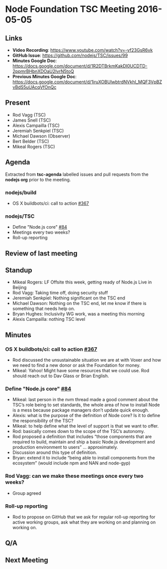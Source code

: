 # Node Foundation TSC Meeting 2016-05-05

## Links

* **Video Recording**: https://www.youtube.com/watch?v=-vf23GsR6vk
* **GitHub Issue**: https://github.com/nodejs/TSC/issues/99
* **Minutes Google Doc**: <https://docs.google.com/document/d/1R2DTBrkmKakDI0UCDTD-2ppmrBHbnXDOaU2IvrN5toQ>
* **Previous Minutes Google Doc**: <https://docs.google.com/document/d/1iruXOBUlwbtrdNVkhI_MQF3VpBZvBdS5uUAcqVfOnQc>

## Present

* Rod Vagg (TSC)
* James Snell (TSC)
* Alexis Campailla (TSC)
* Jeremiah Senkpiel (TSC)
* Michael Dawson (Observer)
* Bert Belder (TSC)
* Mikeal Rogers (TSC)

## Agenda

Extracted from **tsc-agenda** labelled issues and pull requests from the **nodejs org** prior to the meeting.

### nodejs/build

* OS X buildbots/ci: call to action [#367](https://github.com/nodejs/build/issues/367)

### nodejs/TSC

* Define "Node.js core" [#84](https://github.com/nodejs/TSC/issues/84)
* Meetings every two weeks?
* Roll-up reporting

## Review of last meeting

## Standup

- Mikeal Rogers: LF Offsite this week, getting ready of Node.js Live in Beijing
- Rod Vagg: Taking time off, doing security stuff
- Jeremiah Senkpiel: Nothing significant on the TSC end
- Michael Dawson: Nothing on the TSC end, let me know if there is something that needs help on.
- Bryan Hughes: Inclusivity WG work, was a meeting this morning
- Alexis Campailla: nothing TSC level

## Minutes

### OS X buildbots/ci: call to action [#367](https://github.com/nodejs/build/issues/367)

* Rod discussed the unsustainable situation we are at with Voxer and how we need to find a new donor or ask the Foundation for money.
* Mikeal: Yahoo! Might have some resources that we could use. Rod should reach out to Dav Glass or Brian English.

### Define "Node.js core" [#84](https://github.com/nodejs/TSC/issues/84)

* Mikeal: last person in the nvm thread made a good comment about the TSC’s role being to set standards, the whole area of how to install Node is a mess because package managers don’t update quick enough.
* Alexis: what is the purpose of the definition of Node core? Is it to define the responsibility of the TSC?
* Mikeal: to help define what the level of support is that we want to offer.
* Rod: basically comes down to the scope of the TSC’s autonomy.
* Rod proposed a definition that includes “those components that are required to build, maintain and ship a basic Node.js development and production environment to users” … approximately.
* Discussion around this type of definition.
* Bryan: extend it to include “being able to install components from the ecosystem” (would include npm and NAN and node-gyp)

### Rod Vagg: can we make these meetings once every two weeks?

* Group agreed

### Roll-up reporting

* Rod to propose on GitHub that we ask for regular roll-up reporting for active working groups, ask what they are working on and planning on working on.

## Q/A

## Next Meeting
